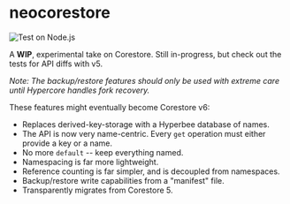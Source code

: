 # neocorestore
![Test on Node.js](https://github.com/andrewosh/neocorestore/workflows/Test%20on%20Node.js/badge.svg)

A __WIP__, experimental take on Corestore. Still in-progress, but check out the tests for API diffs with v5.

*Note: The backup/restore features should only be used with extreme care until Hypercore handles fork recovery.*

These features might eventually become Corestore v6:
* Replaces derived-key-storage with a Hyperbee database of names.
* The API is now very name-centric. Every `get` operation must either provide a key or a name.
* No more `default` -- keep everything named.
* Namespacing is far more lightweight.
* Reference counting is far simpler, and is decoupled from namespaces.
* Backup/restore write capabilities from a "manifest" file.
* Transparently migrates from Corestore 5.



